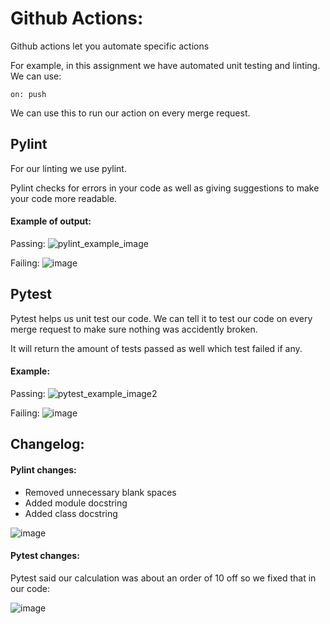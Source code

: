# Github Actions:
Github actions let you automate specific actions

For example, in this assignment we have automated unit testing and linting.
We can use:
~~~
on: push
~~~

We can use this to run our action on every merge request.

## Pylint
For our linting we use pylint. 

Pylint checks for errors in your code as well as giving suggestions to make your code more readable. 

#### Example of output:
Passing:
![pylint_example_image](https://github.com/ubsuny/23-Homework4G2/assets/143819849/76430a52-a20e-4e64-8e3b-3cd972495dc7)

Failing:
![image](https://github.com/ubsuny/23-Homework4G2/assets/143819849/b2b799aa-c4d0-41d1-ac26-265fdf4fed0d)


## Pytest
Pytest helps us unit test our code. We can tell it to test our code on every merge request to make sure nothing was accidently broken.  

It will return the amount of tests passed as well which test failed if any. 

#### Example:
Passing:
![pytest_example_image2](https://github.com/ubsuny/23-Homework4G2/assets/143819849/b4aac71e-5d27-40a8-830b-99a23d6b3cb0)

Failing:
![image](https://github.com/ubsuny/23-Homework4G2/assets/143819849/6bfcd995-0f5c-475c-b1f3-fb6fe6d1e24c)

## Changelog:
#### Pylint changes:
+ Removed unnecessary blank spaces
+ Added module docstring
+ Added class docstring

![image](https://github.com/ubsuny/23-Homework4G2/assets/143819849/3f94fb46-acc5-45ab-8c20-8bc5440ccf53)



#### Pytest changes:
Pytest said our calculation was about an order of 10 off so we fixed that in our code:

![image](https://github.com/ubsuny/23-Homework4G2/assets/143819849/1809d333-aa9a-49b0-96c5-4858b16f4005)
